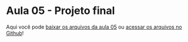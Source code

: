 # Aula 05 - Projeto final

Aqui você pode [baixar os arquivos da aula 05](https://github.com/alura-cursos/Portifolio-HTML-e-CSS-Curso2/archive/refs/heads/aula_5.zip) ou [acessar os arquivos no Github](https://github.com/alura-cursos/Portifolio-HTML-e-CSS-Curso2/tree/aula_5)!